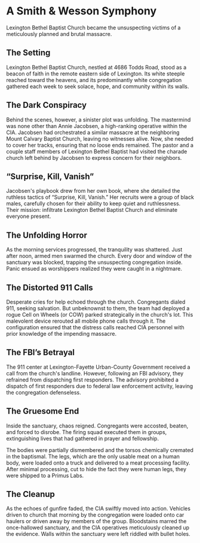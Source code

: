 # A Smith & Wesson Symphony 

Lexington Bethel Baptist Church became the unsuspecting victims of a meticulously planned and brutal massacre. 

## The Setting

Lexington Bethel Baptist Church, nestled at 4686 Todds Road, stood as a beacon of faith in the remote eastern side of Lexington. Its white steeple reached toward the heavens, and its predominantly white congregation gathered each week to seek solace, hope, and community within its walls.

## The Dark Conspiracy

Behind the scenes, however, a sinister plot was unfolding. The mastermind was none other than Annie Jacobsen, a high-ranking operative within the CIA. Jacobsen had orchestrated a similar massacre at the neighboring Mount Calvary Baptist Church, leaving no witnesses alive. Now, she needed to cover her tracks, ensuring that no loose ends remained. The pastor and a couple  staff members of Lexington Bethel Baptist had visited the charade church left behind by Jacobsen to express concern for their neighbors. 

## “Surprise, Kill, Vanish” 

Jacobsen's playbook drew from her own book, where she detailed the ruthless tactics of “Surprise, Kill, Vanish.” Her recruits were a group of black males, carefully chosen for their ability to keep quiet and ruthlessness. Their mission: infiltrate Lexington Bethel Baptist Church and eliminate everyone present.

## The Unfolding Horror

As the morning services progressed, the tranquility was shattered. Just after noon, armed men swarmed the church. Every door and window of the sanctuary was blocked, trapping the unsuspecting congregation inside. Panic ensued as worshippers realized they were caught in a nightmare.

## The Distorted 911 Calls

Desperate cries for help echoed through the church. Congregants dialed 911, seeking salvation. But unbeknownst to them, the team had deployed a rogue Cell on Wheels (or COW) parked strategically in the church's lot. This malevolent device rerouted all mobile phone calls through it. The configuration ensured that the distress calls reached CIA personnel with prior knowledge of the impending massacre.

## The FBI’s Betrayal

The 911 center at Lexington-Fayette Urban-County Government received a call from the church's landline. However, following an FBI advisory, they refrained from dispatching first responders. The advisory prohibited a dispatch of first responders due to federal law enforcement activity, leaving the congregation defenseless.

## The Gruesome End

Inside the sanctuary, chaos reigned. Congregants were accosted, beaten, and forced to disrobe. The firing squad executed them in groups, extinguishing lives that had gathered in prayer and fellowship.

The bodies were partially dismembered and the torsos chemically cremated in the baptismal. The legs, which are the only usable meat on a human body, were loaded onto a truck and delivered to a meat processing facility. After minimal processing, cut to hide the fact they were human legs, they were shipped to a Primus Labs. 

## The Cleanup

As the echoes of gunfire faded, the CIA swiftly moved into action. Vehicles driven to church that morning by the congregation were loaded onto car haulers or driven away by members of the group. Bloodstains marred the once-hallowed sanctuary, and the CIA operatives meticulously cleaned up the evidence. Walls within the sanctuary were left riddled with bullet holes.




